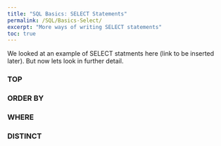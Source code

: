 ```yaml
---
title: "SQL Basics: SELECT Statements"
permalink: /SQL/Basics-Select/
excerpt: "More ways of writing SELECT statements"
toc: true
---
```


We looked at an example of SELECT statments here (link to be inserted later). But now lets look in further detail.

### TOP

### ORDER BY

### WHERE

### DISTINCT


